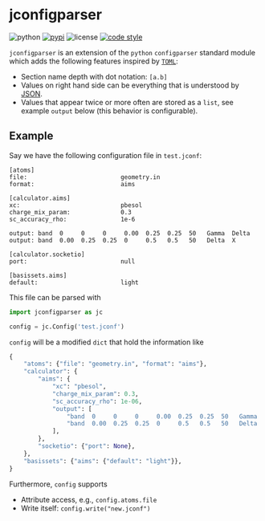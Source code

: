 

jconfigparser
===

![python](https://img.shields.io/badge/python-3.6--3.8-informational.svg?style=flat)
[![pypi](https://img.shields.io/pypi/v/jconfigparser.svg?style=flat)](https://pypi.org/project/jconfigparser/)
![license](https://img.shields.io/pypi/l/jconfigparser.svg?color=red&style=flat)
[![code style](https://img.shields.io/badge/code%20style-black-202020.svg?style=flat)](https://github.com/ambv/black)

`jconfigparser` is an extension of the `python` `configparser` standard module which adds the following features inspired by [`TOML`](https://github.com/toml-lang/toml):

- Section name depth with dot notation: `[a.b]` 
- Values on right hand side can be everything that is understood by [JSON](https://www.json.org/json-en.html).
- Values that appear twice or more often are stored as a `list`, see example `output` below (this behavior is configurable).

## Example

Say we have the following configuration file in `test.jconf`:

```
[atoms]
file:                          geometry.in
format:                        aims

[calculator.aims]
xc:                            pbesol
charge_mix_param:              0.3
sc_accuracy_rho:               1e-6

output: band  0     0     0     0.00  0.25  0.25  50   Gamma  Delta
output: band  0.00  0.25  0.25  0     0.5   0.5   50   Delta  X

[calculator.socketio]
port:                          null

[basissets.aims]
default:                       light
```



This file can be parsed with

```python
import jconfigparser as jc

config = jc.Config('test.jconf')
```

`config` will be a modified `dict` that hold the information like

```python
{
    "atoms": {"file": "geometry.in", "format": "aims"},
    "calculator": {
        "aims": {
            "xc": "pbesol",
            "charge_mix_param": 0.3,
            "sc_accuracy_rho": 1e-06,
            "output": [
                "band  0     0     0     0.00  0.25  0.25  50   Gamma  Delta",
                "band  0.00  0.25  0.25  0     0.5   0.5   50   Delta  X",
            ],
        },
        "socketio": {"port": None},
    },
    "basissets": {"aims": {"default": "light"}},
}
```



Furthermore, `config` supports

* Attribute access, e.g., `config.atoms.file`
* Write itself: `config.write("new.jconf")`
